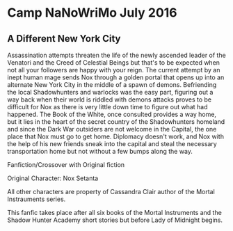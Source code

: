 # Camp NaNoWriMo July 2016

## A Different New York City

Assassination attempts threaten the life of the newly ascended leader of the Venatori and the Creed of Celestial Beings but that's to be expected when not all your followers are happy with your reign.  The current attempt by an inept human mage sends Nox through a golden portal that opens up into an alternate New York City in the middle of a spawn of demons.  Befriending the local Shadowhunters and warlocks was the easy part, figuring out a way back when their world is riddled with demons attacks proves to be difficult for Nox as there is very little down time to figure out what had happened.  The Book of the White, once consulted provides a way home, but it lies in the heart of the secret country of the Shadowhunters homeland and since the Dark War outsiders are not welcome in the Capital, the one place that Nox must go to get home.  Diplomacy doesn't work, and Nox with the help of his new friends sneak into the capital and steal the necessary transportation home but not without a few bumps along the way.

Fanfiction/Crossover with Original fiction

Original Character: Nox Setanta 

All other characters are property of Cassandra Clair author of the Mortal Instrauments series.

This fanfic takes place after all six books of the Mortal Instruments and the Shadow Hunter Academy short stories but before Lady of Midnight begins.